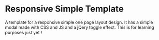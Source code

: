 # Responsive Simple Template
A template for a responsive simple one page layout design.
It has a simple modal made with CSS and JS
and a jQery toggle effect. This is for learning purposes just yet !
